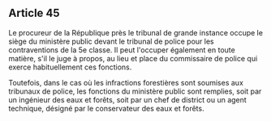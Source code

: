 Article 45
----
Le procureur de la République près le tribunal de grande instance occupe le
siège du ministère public devant le tribunal de police pour les contraventions
de la 5e classe. Il peut l'occuper également en toute matière, s'il le juge à
propos, au lieu et place du commissaire de police qui exerce habituellement ces
fonctions.

Toutefois, dans le cas où les infractions forestières sont soumises aux
tribunaux de police, les fonctions du ministère public sont remplies, soit par
un ingénieur des eaux et forêts, soit par un chef de district ou un agent
technique, désigné par le conservateur des eaux et forêts.
